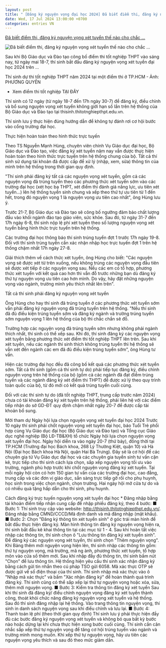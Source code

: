 ```yaml
---
layout: post
title: " [Đăng ký nguyện vọng đại học 2024] Đã biết điểm thi, đăng ký nguyện vọng xét tuyển thế nào cho chắc ..."
date: Wed, 17 Jul 2024 13:00:00 +0700
categories: entries VN
---
```

[Đã biết điểm thi, đăng ký nguyện vọng xét tuyển thế nào cho chắc ...](https://tuoitre.vn/da-biet-diem-thi-dang-ky-nguyen-vong-xet-tuyen-the-nao-cho-chac-suat-20240716222245358.htm)

![Đã biết điểm thi, đăng ký nguyện vọng xét tuyển thế nào cho chắc ...](https://cdn1.tuoitre.vn/zoom/600_315/471584752817336320/2024/7/16/thi-sinh-thi-tot-nghiep-2024pq-read-only-17211430914601340218283-95-0-1142-2000-crop-1721143251094564919530.jpg)

Sau khi Bộ Giáo dục và Đào tạo công bố điểm thi tốt nghiệp THPT vào sáng nay, từ ngày mai 18-7, thí sinh bắt đầu đăng ký nguyện vọng xét tuyển đại học 2024 trên ...

Thí sinh dự thi tốt nghiệp THPT năm 2024 tại một điểm thi ở TP.HCM - Ảnh: PHƯƠNG QUYÊN

* Xem điểm thi tốt nghiệp TẠI ĐÂY

Thí sinh có 12 ngày (từ ngày 18-7 đến 17h ngày 30-7) để đăng ký, điều chỉnh và bổ sung nguyện vọng xét tuyển không giới hạn số lần trên hệ thống của Bộ Giáo dục và Đào tạo tại thisinh.thitotnghiepthpt.edu.vn.

Thí sinh lưu ý thực hiện đúng hướng dẫn để không tự đánh rơi cơ hội bước vào cổng trường đại học.

Thực hiện hoàn toàn theo hình thức trực tuyến

Theo TS Nguyễn Mạnh Hùng, chuyên viên chính Vụ Giáo dục đại học, Bộ Giáo dục và Đào tạo, việc đăng ký xét tuyển năm nay vẫn được thực hiện hoàn toàn theo hình thức trực tuyến trên hệ thống chung của bộ. Tất cả thí sinh sử dụng tài khoản đã được cấp để xử lý (nhập, xem, sửa) thông tin của mình trên hệ thống trong thời gian quy định.

"Thí sinh phải đăng ký tất cả các nguyện vọng xét tuyển, gồm cả các nguyện vọng đã trúng tuyển theo các phương thức xét tuyển sớm vào các trường đại học (xét học bạ THPT, xét điểm thi đánh giá năng lực, ưu tiên xét tuyển...) lên hệ thống tuyển sinh chung và xếp theo thứ tự ưu tiên từ 1 đến hết, trong đó nguyện vọng 1 là nguyện vọng ưu tiên cao nhất", ông Hùng lưu ý.

Trước 21-7, Bộ Giáo dục và Đào tạo sẽ công bố ngưỡng đảm bảo chất lượng đầu vào khối ngành đào tạo giáo viên, sức khỏe. Sau đó, từ ngày 31-7 đến 17h ngày 6-8, thí sinh nộp lệ phí xét tuyển theo số lượng nguyện vọng xét tuyển bằng hình thức trực tuyến trên hệ thống.

Các trường đại học thông báo thí sinh trúng tuyển đợt 1 trước 17h ngày 19-8. Đối với thí sinh trúng tuyển cần xác nhận nhập học trực tuyến đợt 1 trên hệ thống chậm nhất 17h ngày 27-8.

Giải thích thêm về cách thức xét tuyển, ông Hùng cho biết: "Các nguyện vọng sẽ được xét từ trên xuống, nếu không trúng các nguyện vọng đầu tiên sẽ được xét tiếp ở các nguyện vọng sau. Nếu các em có tổ hợp, phương thức xét tuyển với kết quả cao hơn thì vẫn đỗ trước những bạn dù đăng ký thứ tự nguyện vọng ưu tiên cao hơn mình. Do vậy, hãy đặt những nguyện vọng vào ngành, trường mình yêu thích nhất lên trên".

Tất cả thí sinh phải đăng ký nguyện vọng xét tuyển

Ông Hùng cho hay thí sinh đã trúng tuyển ở các phương thức xét tuyển sớm vẫn phải đăng ký nguyện vọng đã trúng tuyển trên hệ thống. "Nếu thí sinh đã đủ điều kiện trúng tuyển sớm và đăng ký ngành và trường trúng tuyển sớm nguyện vọng 1 lên hệ thống của bộ thì chắc chắn sẽ đỗ.

Trường hợp các nguyện vọng đã trúng tuyển sớm nhưng không phải ngành thích nhất, thí sinh có thể xếp sau. Khi đó, thí sinh đăng ký các nguyện vọng xét tuyển bằng phương thức xét điểm thi tốt nghiệp THPT lên trên. Sau khi xét tuyển, nếu các ngành thí sinh thích không trúng tuyển thì hệ thống sẽ vẫn xét đến ngành các em đã đủ điều kiện trúng tuyển sớm", ông Hùng tư vấn.

Hiện các trường đại học đều đã công bố kết quả các phương thức xét tuyển sớm. Tất cả thí sinh (gồm cả thí sinh tự do) phải tiếp tục đăng ký, điều chỉnh nguyện vọng trên hệ thống của bộ (gồm cả các ngành đã đạt điểm trúng tuyển và các ngành đăng ký xét điểm thi THPT) để được xử lý theo quy trình toàn quốc của bộ, từ đó mới có kết quả trúng tuyển cuối cùng.

Đối với các thí sinh tự do (đã tốt nghiệp THPT, trung cấp trước năm 2024) chưa có tài khoản đăng ký xét tuyển trên hệ thống, phải liên hệ với các điểm tiếp nhận do sở GD-ĐT quy định chậm nhất ngày 20-7 để được cấp tài khoản bổ sung.

Mời tham dự Ngày hội lựa chọn nguyện vọng xét tuyển đại học 2024 Trước 10 ngày thí sinh phải chốt nguyện vọng xét tuyển đại học, báo Tuổi Trẻ phối hợp cùng Vụ Giáo dục đại học (Bộ Giáo dục và Đào tạo) và Tổng cục Giáo dục nghề nghiệp (Bộ LĐ-TB&XH) tổ chức Ngày hội lựa chọn nguyện vọng xét tuyển đại học. Ngày hội diễn ra vào ngày 20-7 (thứ bảy), đồng thời tại TP.HCM (Trường đại học Bách khoa, 268 Lý Thường Kiệt, quận 10) và Hà Nội (Đại học Bách khoa Hà Nội, quận Hai Bà Trưng). Đây sẽ là cơ hội để các chuyên gia từ Vụ Giáo dục đại học và các chuyên gia tuyển sinh tư vấn cặn kẽ, trực tiếp cho thí sinh cách lựa chọn, sắp xếp nguyện vọng tối ưu vào trường, ngành phù hợp trước khi chốt nguyện vọng đăng ký xét tuyển. Tại mỗi ngày hội còn có hơn 150 gian tư vấn của các trường đại học, cao đẳng, trung cấp và các đơn vị giáo dục, sẵn sàng trực tiếp gỡ rối cho phụ huynh, học sinh trong việc chọn ngành, chọn trường. Hai ngày hội mở cửa tự do và có nhiều quà tặng hấp dẫn cho thí sinh, phụ huynh.

Cách đăng ký trực tuyến nguyện vọng xét tuyển đại học * Đăng nhập bằng tài khoản điểm tiếp nhận cung cấp để nhập phiếu đăng ký, theo 4 bước: ■ Bước 1: Thí sinh truy cập vào website: http://thisinh.thitotnghiepthpt.edu.vn/. Đăng nhập bằng CMND/CCCD/Mã định danh và mã đăng nhập (mật khẩu). ■ Bước 2: Chọn "Đăng ký thông tin xét tuyển sinh" ở góc trái màn hình để bắt đầu thực hiện đăng ký. Màn hình thông tin đăng ký nguyện vọng hiện ra, thí sinh bắt đầu kê khai thông tin tại các mục từ 1 - 4. Sau khi hoàn tất việc nhập các thông tin, thí sinh chọn ô "Lưu thông tin đăng ký xét tuyển sinh". Để đăng ký các nguyện vọng xét tuyển, thí sinh chọn "Thêm nguyện vọng". Khi Bảng thêm mới nguyện vọng hiện lên, thí sinh nhập các thông tin gồm: thứ tự nguyện vọng, mã trường, mã ng ành, phương thức xét tuyển, tổ hợp môn vào cửa sổ thêm mới. Sau khi nhập đầy đủ thông tin, thí sinh bấm nút "Chọn" để lưu thông tin. Hệ thống hiện yêu cầu thí sinh xác nhận đăng ký bằng cách gửi tin nhắn theo cú pháp TSO gửi 6058. Mã xác thực OTP sẽ được gửi về số điện thoại của thí sinh. Thí sinh nhập mã xác thực vào ô "Nhập mã xác thực" và bấm "Xác nhận đăng ký" để hoàn thành quá trình đăng ký. Thí sinh cũng có thể sắp xếp lại thứ tự nguyện vọng hoặc xóa, sửa, thêm mới nguyện vọng. ■ Bước 3: Kiểm tra thông tin đăng ký xét tuyển Sau khi thí sinh đã đăng ký/ điều chỉnh nguyện vọng đăng ký xét tuyển thành công, thoát khỏi chức năng đăng ký nguyện vọng xét tuyển và hệ thống. Sau đó thí sinh đăng nhập lại hệ thống. Vào trang thông tin nguyện vọng, thí sinh in danh sách nguyện vọng sau khi điều chỉnh và lưu lại. ■ Bước 4: Thanh toán lệ phí (theo thời gian quy định) Thí sinh lưu ý phải thực hiện đầy đủ các bước đăng ký nguyện vọng xét tuyển và không bỏ qua bất kỳ bước nào hoặc dừng lại khi chưa thực hiện xong bước cuối cùng. Thí sinh cần cân nhắc sắp xếp thứ tự nguyện vọng để tăng cơ hội trúng tuyển vào ngành và trường mình mong muốn. Khi xếp thứ tự nguyện vọng, hãy ưu tiên các nguyện vọng yêu thích và sau đó theo mức giảm dần.

